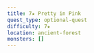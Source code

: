 ```yaml
---
title: 7★ Pretty in Pink
quest_type: optional-quest
difficulty: 7★
location: ancient-forest
monsters: []
---
```

